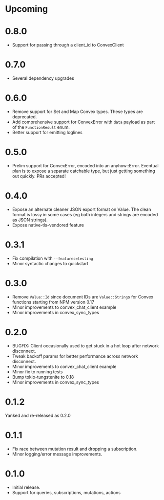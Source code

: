 # Upcoming

# 0.8.0

- Support for passing through a client_id to ConvexClient

# 0.7.0

- Several dependency upgrades

# 0.6.0

- Remove support for Set and Map Convex types. These types are deprecated.
- Add comprehensive support for ConvexError with `data` payload as part of the
  `FunctionResult` enum.
- Better support for emitting loglines

# 0.5.0

- Prelim support for ConvexError, encoded into an anyhow::Error. Eventual plan
  is to expose a separate catchable type, but just getting something out
  quickly. PRs accepted!

# 0.4.0

- Expose an alternate cleaner JSON export format on Value. The clean format is
  lossy in some cases (eg both integers and strings are encoded as JSON
  strings).
- Expose native-tls-vendored feature

# 0.3.1

- Fix compilation with `--features=testing`
- Minor syntactic changes to quickstart

# 0.3.0

- Remove `Value::Id` since document IDs are `Value::String`s for Convex
  functions starting from NPM version 0.17
- Minor improvements to convex_chat_client example
- Minor improvements in convex_sync_types

# 0.2.0

- BUGFIX: Client occasionally used to get stuck in a hot loop after network
  disconnect.
- Tweak backoff params for better performance across network disconnect.
- Minor improvements to convex_chat_client example
- Minor fix to running tests
- Bump tokio-tungstenite to 0.18
- Minor improvements in convex_sync_types

# 0.1.2

Yanked and re-released as 0.2.0

# 0.1.1

- Fix race between mutation result and dropping a subscription.
- Minor logging/error message improvements.

# 0.1.0

- Initial release.
- Support for queries, subscriptions, mutations, actions
